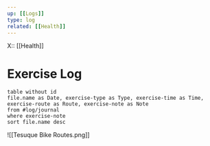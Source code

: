 ```yaml
---
up: [[Logs]]
type: log
related: [[Health]]
---
```

X:: [[Health]]

# Exercise Log

```dataview
table without id
file.name as Date, exercise-type as Type, exercise-time as Time, exercise-route as Route, exercise-note as Note
from #log/journal 
where exercise-note
sort file.name desc
```


![[Tesuque Bike Routes.png]]




